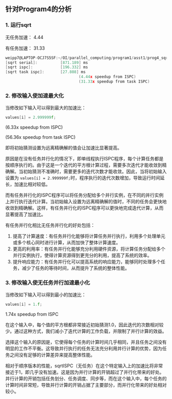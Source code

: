 ## 针对Program4的分析

### 1. 运行sqrt

无任务加速： 4.44

有任务加速： 31.33

```c
weipp7@LAPTOP-OCJ7S5SF:~/OI/parallel_computing/program1/asst1/prog4_sqrt$ ./sqrt 
[sqrt serial]:          [871.189] ms
[sqrt ispc]:            [196.332] ms
[sqrt task ispc]:       [27.808] ms
                                (4.44x speedup from ISPC)
                                (31.33x speedup from task ISPC)
```

### 2. 修改输入使加速最大化

当修改如下输入可以得到最大的加速比：

```cpp
values[i] = 2.999999f;
```

(6.33x speedup from ISPC) 

(56.36x speedup from task ISPC)

即将初始猜测设置为远离精确解的值会让加速比显著提高。

原因是在没有任务并行化的情况下，即单线程执行ISPC程序，每个计算任务都是按顺序执行的。由于这是一个迭代的平方根计算过程，需要多次迭代才能收敛到精确解。当初始猜测不准确时，需要更多的迭代次数才能收敛。因此，当将初始输入设置为 `values[i] = 2.999999f;`时，程序执行的迭代次数增加，导致运行时间延长，加速比相对较低。

而有任务并行化的ISPC程序可以将任务分配给多个并行实例，在不同的并行实例上并行执行迭代计算。当初始输入设置为远离精确解的值时，不同的任务会更快地收敛到精确解。这样，有任务并行化的ISPC程序可以更快地完成迭代计算，从而显著提高了加速比。

有任务并行化相比无任务并行化的好处包括：

1. 提高了计算速度：有任务并行化能够将计算任务并行执行，利用多个处理单元或多个核心同时进行计算，从而加快了整体计算速度。
2. 更高的利用率：有任务并行化能够充分利用硬件资源，将计算任务分配给多个并行实例执行，使得计算资源得到更充分的利用，提高了系统的效率。
3. 提升响应能力：有任务并行化可以提高系统的响应能力，能够同时处理多个任务，减少了任务的等待时间，从而提升了系统的整体性能。

### 3. 修改输入使无任务并行加速最小化

当修改如下输入可以得到最小的加速比：

```cpp
values[i] = 1.f;
```

1.74x speedup from ISPC

在这个输入中，每个值的平方根都非常接近初始猜测1.0，因此迭代的次数相对较少。通过这种方式，我们减小了迭代计算的工作负载，并限制了并行计算的效益。

选择这个输入的原因是，它使得每个任务的计算时间几乎相同，并且任务之间没有明显的工作不平衡。这导致并行执行的任务无法充分利用并行计算的优势，因为任务之间没有足够的计算差异来提高整体性能。

相对于顺序版本的性能，sqrtISPC（无任务）在这个特定输入上的加速比将非常接近于1，即几乎没有加速。这是因为并行计算的开销超过了并行化带来的好处。并行计算的开销包括任务划分、任务调度、同步等，而在这个输入中，每个任务的计算时间非常短，导致并行计算的开销占据了主要部分，而并行化带来的好处相对较小。
